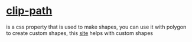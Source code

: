 # [clip-path](https://developer.mozilla.org/en-US/docs/Web/CSS/clip-path)

is a css property that is used to make shapes, you can use it with polygon to create custom shapes, this [site](https://bennettfeely.com/clippy/) helps with custom shapes 

